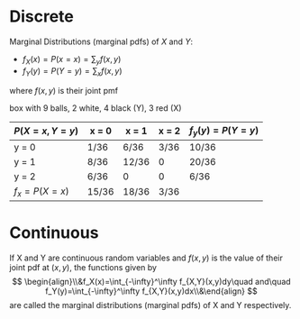 # Discrete
Marginal Distributions (marginal pdfs) of $X$ and $Y$:
- $f_{X}(x)=P(x=x)=\sum _yf(x,y)$
- $f_{Y}(y)=P(Y=y)=\sum_{x}f(x,y)$

where $f(x,y)$ is their joint pmf 



box with 9 balls, 2 white, 4 black (Y), 3 red (X)

| $P(X=x,Y=y)$   | x = 0 | x = 1 | x = 2 | $f_{y}(y)=P(Y=y)$ |
| -------------- | ----- | ----- | ----- | ----------------- |
| y = 0          | 1/36  | 6/36  | 3/36  | 10/36             |
| y = 1          | 8/36  | 12/36 | 0     | 20/36             |
| y = 2          | 6/36  | 0     | 0     | 6/36              |
| $f_{x}=P(X=x)$ | 15/36 | 18/36 | 3/36  |                   |
# Continuous
If X and Y are continuous random variables and $f(x,y)$ is the value of their joint pdf at $(x,y)$, the functions given by
$$
\begin{align}\\&f_X(x)=\int_{-\infty}^\infty f_{X,Y}(x,y)dy\quad and\quad f_Y(y)=\int_{-\infty}^\infty f_{X,Y}(x,y)dx\\&\end{align}
$$
are called the marginal distributions (marginal pdfs) of X and Y respectively.
